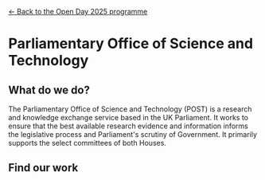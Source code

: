 <a href="../">&larr; Back to the Open Day 2025 programme</a>

# Parliamentary Office of Science and Technology

## What do we do?
The Parliamentary Office of Science and Technology (POST) is a research and knowledge exchange service based in the UK Parliament. It works to ensure that the best available research evidence and information informs the legislative process and Parliament's scrutiny of Government. It primarily supports the select committees of both Houses.

## Find our work